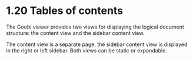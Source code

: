 # 1.20 Tables of contents

The Goobi viewer provides two views for displaying the logical document structure: the content view and the sidebar content view. 

The content view is a separate page, the sidebar content view is displayed in the right or left sidebar. Both views can be static or expandable.

